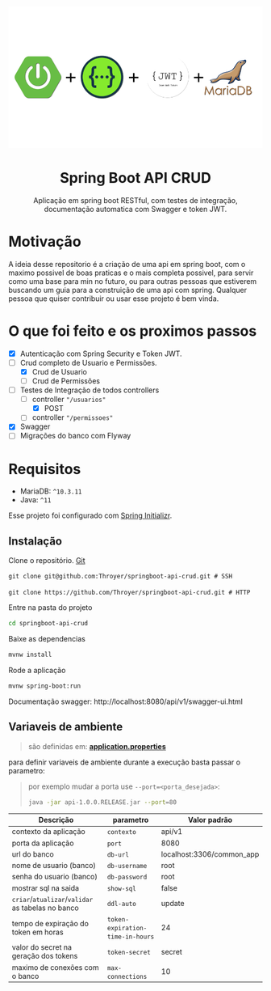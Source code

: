 <p align="center">
  <a href="https://github.com/Throyer" target="blank"><img src="./assets/tecnologias.png" alt="Spring boot Logo" /></a>
</p>

<h1 align="center">Spring Boot API CRUD</h1>
<p align="center">
    Aplicação em spring boot RESTful, com testes de integração,
    documentação automatica com Swagger e token JWT.
</p>

# Motivação
<p>
A ideia desse repositorio é a criação de uma api em spring boot, com o maximo possivel de boas praticas e o mais completa possivel, para servir como uma base para min no futuro, ou para outras pessoas que estiverem buscando um guia para a construição de uma
api com spring. Qualquer pessoa que quiser contribuir ou usar esse projeto é bem vinda.
</p>

# O que foi feito e os proximos passos

- [X] Autenticação com Spring Security e Token JWT.
- [ ] Crud completo de Usuario e Permissões.
    - [X] Crud de Usuario
    - [ ] Crud de Permissões
- [ ] Testes de Integração de todos controllers
    - [ ] controller `"/usuarios"`
        - [X] POST
    - [ ] controller `"/permissoes"`
- [X] Swagger
- [ ] Migrações do banco com Flyway

# Requisitos

- MariaDB: `^10.3.11`
- Java: `^11`

Esse projeto foi configurado com [Spring Initializr](https://start.spring.io/).

## Instalação

Clone o repositório. [Git](https://git-scm.com/)

```shell
git clone git@github.com:Throyer/springboot-api-crud.git # SSH

git clone https://github.com/Throyer/springboot-api-crud.git # HTTP
```

Entre na pasta do projeto

```bash
cd springboot-api-crud
```

Baixe as dependencias

```bash
mvnw install
```

Rode a aplicação

```bash
mvnw spring-boot:run
```

Documentação swagger: http://localhost:8080/api/v1/swagger-ui.html

## Variaveis de ambiente

> são definidas em: [**application.properties**](./src/main/resources/application.properties)

para definir variaveis de ambiente durante a execução basta passar o parametro:

> por exemplo mudar a porta use `--port=<porta_desejada>`:
>
> ```bash
> java -jar api-1.0.0.RELEASE.jar --port=80
> ```

| **Descrição**                                     | **parametro**                    | **Valor padrão**          |
| ------------------------------------------------- | -------------------------------- | ------------------------- |
| contexto da aplicação                             | `contexto`                       | api/v1                    |
| porta da aplicação                                | `port`                           | 8080                      |
| url do banco                                      | `db-url`                         | localhost:3306/common_app |
| nome de usuario (banco)                           | `db-username`                    | root                      |
| senha do usuario (banco)                          | `db-password`                    | root                      |
| mostrar sql na saida                              | `show-sql`                       | false                     |
| `criar`/`atualizar`/`validar` as tabelas no banco | `ddl-auto`                       | update                    |
| tempo de expiração do token em horas              | `token-expiration-time-in-hours` | 24                        |
| valor do secret na geração dos tokens             | `token-secret`                   | secret                    |
| maximo de conexões com o banco                    | `max-connections`                | 10                        |
